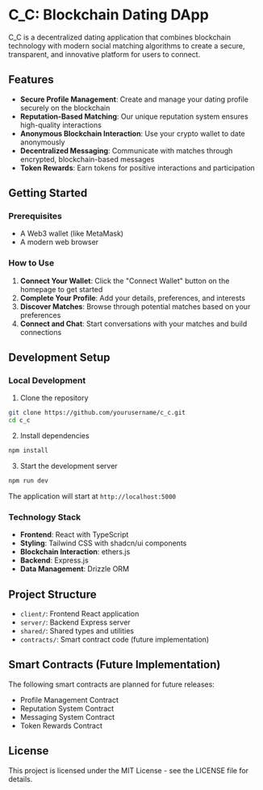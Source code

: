 # C_C: Blockchain Dating DApp

C_C is a decentralized dating application that combines blockchain technology with modern social matching algorithms to create a secure, transparent, and innovative platform for users to connect.

## Features

- **Secure Profile Management**: Create and manage your dating profile securely on the blockchain
- **Reputation-Based Matching**: Our unique reputation system ensures high-quality interactions
- **Anonymous Blockchain Interaction**: Use your crypto wallet to date anonymously
- **Decentralized Messaging**: Communicate with matches through encrypted, blockchain-based messages
- **Token Rewards**: Earn tokens for positive interactions and participation

## Getting Started

### Prerequisites

- A Web3 wallet (like MetaMask)
- A modern web browser

### How to Use

1. **Connect Your Wallet**: Click the "Connect Wallet" button on the homepage to get started
2. **Complete Your Profile**: Add your details, preferences, and interests
3. **Discover Matches**: Browse through potential matches based on your preferences
4. **Connect and Chat**: Start conversations with your matches and build connections

## Development Setup

### Local Development

1. Clone the repository
```bash
git clone https://github.com/yourusername/c_c.git
cd c_c
```

2. Install dependencies
```bash
npm install
```

3. Start the development server
```bash
npm run dev
```

The application will start at `http://localhost:5000`

### Technology Stack

- **Frontend**: React with TypeScript
- **Styling**: Tailwind CSS with shadcn/ui components
- **Blockchain Interaction**: ethers.js
- **Backend**: Express.js
- **Data Management**: Drizzle ORM

## Project Structure

- `client/`: Frontend React application
- `server/`: Backend Express server
- `shared/`: Shared types and utilities
- `contracts/`: Smart contract code (future implementation)

## Smart Contracts (Future Implementation)

The following smart contracts are planned for future releases:

- Profile Management Contract
- Reputation System Contract
- Messaging System Contract
- Token Rewards Contract

## License

This project is licensed under the MIT License - see the LICENSE file for details.